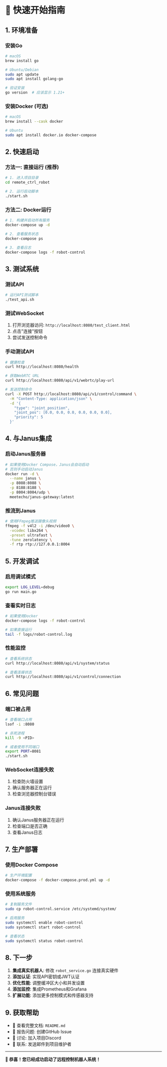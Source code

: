 # 🚀 快速开始指南

## 1. 环境准备

### 安装Go
```bash
# macOS
brew install go

# Ubuntu/Debian
sudo apt update
sudo apt install golang-go

# 验证安装
go version  # 应该显示 1.21+
```

### 安装Docker (可选)
```bash
# macOS
brew install --cask docker

# Ubuntu
sudo apt install docker.io docker-compose
```

## 2. 快速启动

### 方法一: 直接运行 (推荐)
```bash
# 1. 进入项目目录
cd remote_ctrl_robot

# 2. 运行启动脚本
./start.sh
```

### 方法二: Docker运行
```bash
# 1. 构建并启动所有服务
docker-compose up -d

# 2. 查看服务状态
docker-compose ps

# 3. 查看日志
docker-compose logs -f robot-control
```

## 3. 测试系统

### 测试API
```bash
# 运行API测试脚本
./test_api.sh
```

### 测试WebSocket
1. 打开浏览器访问: `http://localhost:8080/test_client.html`
2. 点击"连接"按钮
3. 尝试发送控制命令

### 手动测试API
```bash
# 健康检查
curl http://localhost:8080/health

# 获取WebRTC URL
curl http://localhost:8080/api/v1/webrtc/play-url

# 发送控制命令
curl -X POST http://localhost:8080/api/v1/control/command \
  -H "Content-Type: application/json" \
  -d '{
    "type": "joint_position",
    "joint_pos": [0.0, 0.0, 0.0, 0.0, 0.0, 0.0],
    "priority": 5
  }'
```

## 4. 与Janus集成

### 启动Janus服务器
```bash
# 如果使用Docker Compose，Janus会自动启动
# 否则手动启动Janus
docker run -d \
  --name janus \
  -p 8088:8088 \
  -p 8188:8188 \
  -p 8004:8004/udp \
  meetecho/janus-gateway:latest
```

### 推流到Janus
```bash
# 使用FFmpeg推送摄像头视频
ffmpeg -f v4l2 -i /dev/video0 \
  -vcodec libx264 \
  -preset ultrafast \
  -tune zerolatency \
  -f rtp rtp://127.0.0.1:8004
```

## 5. 开发调试

### 启用调试模式
```bash
export LOG_LEVEL=debug
go run main.go
```

### 查看实时日志
```bash
# 如果使用Docker
docker-compose logs -f robot-control

# 如果直接运行
tail -f logs/robot-control.log
```

### 性能监控
```bash
# 查看系统状态
curl http://localhost:8080/api/v1/system/status

# 查看连接状态
curl http://localhost:8080/api/v1/control/connection
```

## 6. 常见问题

### 端口被占用
```bash
# 查看端口占用
lsof -i :8080

# 杀死进程
kill -9 <PID>

# 或者使用不同端口
export PORT=8081
./start.sh
```

### WebSocket连接失败
1. 检查防火墙设置
2. 确认服务器正在运行
3. 检查浏览器控制台错误

### Janus连接失败
1. 确认Janus服务器正在运行
2. 检查端口是否正确
3. 查看Janus日志

## 7. 生产部署

### 使用Docker Compose
```bash
# 生产环境配置
docker-compose -f docker-compose.prod.yml up -d
```

### 使用系统服务
```bash
# 复制服务文件
sudo cp robot-control.service /etc/systemd/system/

# 启用服务
sudo systemctl enable robot-control
sudo systemctl start robot-control

# 查看状态
sudo systemctl status robot-control
```

## 8. 下一步

1. **集成真实机器人**: 修改 `robot_service.go` 连接真实硬件
2. **添加认证**: 实现API密钥或JWT认证
3. **优化性能**: 调整缓冲区大小和并发设置
4. **添加监控**: 集成Prometheus和Grafana
5. **扩展功能**: 添加更多控制模式和传感器支持

## 9. 获取帮助

- 📖 查看完整文档: `README.md`
- 🐛 报告问题: 创建GitHub Issue
- 💬 讨论: 加入项目Discord
- 📧 联系: 发送邮件到项目维护者

---

**🎉 恭喜！您已经成功启动了远程控制机器人系统！** 